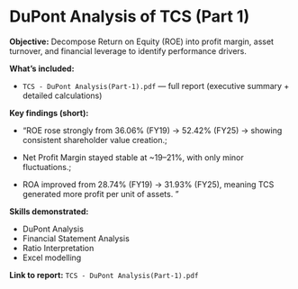 # DuPont Analysis of TCS (Part 1)

**Objective:** Decompose Return on Equity (ROE) into profit margin, asset turnover, and financial leverage to identify performance drivers.

**What’s included:**  
- `TCS - DuPont Analysis(Part-1).pdf` — full report (executive summary + detailed calculations)  

**Key findings (short):** 

- “ROE rose strongly from 36.06% (FY19) → 52.42% (FY25) → showing consistent shareholder value creation.; 

- Net Profit Margin stayed stable at ~19–21%, with only minor fluctuations.; 

- ROA improved from 28.74% (FY19) → 31.93% (FY25), meaning TCS generated more profit per unit of assets.
”

**Skills demonstrated:** 
- DuPont Analysis
- Financial Statement Analysis
- Ratio Interpretation
- Excel modelling

**Link to report:** `TCS - DuPont Analysis(Part-1).pdf`
